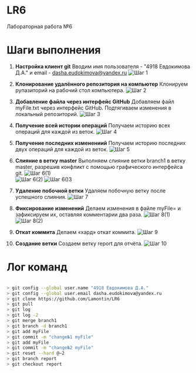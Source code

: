 # LR6 #
Лабораторная работа №6

# Шаги выполнения #
1.	**Настройка клиент git**
	Вводим имя пользователя - "4918 Евдокимова Д.А." и email - dasha.eudokimova@yandex.ru
    ![Шаг 1](screenshots/screenshot1.png)

2.	**Клонирование удалённого репозитория на компьютер**
	Клонируем рупазиторий на рабочий стол компьютера.
    ![Шаг 2](screenshots/screenshot2.png)
    
3.	**Добавление файла через интерфейс GitHub**
	Добавляем файл myFile.txt через интерфейс GitHub. Подтягиваем изменения в локальный репозиторий.
    ![Шаг 3](screenshots/screenshot3.png)

4.	**Получение всей истории операций**
	 Получаем историю всех операций для каждой из веток.
    ![Шаг 4](screenshots/screenshot4.png)

5.	**Получение последних изменениий**
	Получаем историю последних двух операций для каждой из веток.
    ![Шаг 5](screenshots/screenshot5.png)

6.	**Слияние в ветку master**
	Выполняем слияние ветки branch1 в ветку master, разрешив конфликт c помощью графического интерфейса git.
    ![Шаг 6(1)](screenshots/screenshot6.png)  
    ![Шаг 6(2)](screenshots/screenshot7.png) 
    ![Шаг 6()3](screenshots/screenshot8.png)  

7.	**Удаление побочной ветки**
	Удаляем побочную ветку после успешного слияния.
    ![Шаг 7](screenshots/screenshot9.png)  

8.	**Фиксирование изменений**
	Делаем изменения в файле myFile= и зафиксируем их, оставляя комментарии два раза.
    ![Шаг 8(1)](screenshots/screenshot10.png)
    ![Шаг 8(2)](screenshots/screenshot11.png)
    
9.	**Откат коммита**
	Делаем «хард» откат коммита. 
    ![Шаг 9](screenshots/screenshot12.png) 

10.	**Создание ветки**
    Создаем ветку report для отчёта.
    ![Шаг 10](screenshots/screenshot13.png) 

# Лог команд  #
```sh

> git config --global user.name "4918 Евдокимова Д.А."
> git config --global user.email dasha.eudokimova@yandex.ru
> git clone https://github.com/Lamontin/LR6
> git pull      				
> git log    					 
> git log -2 					
> git merge branch1				
> git branch -d branch1 		       
> git add myFile  	                       
> git commit -m "change№1 myFile"   
> git add myFile                        
> git commit -m "change№2 myFile"   
> git reset --hard @~2			     
> git branch report 			       
> git checkout report
  
```
    
